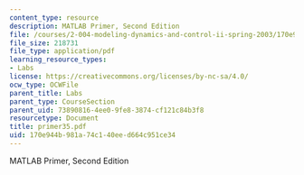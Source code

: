 ```yaml
---
content_type: resource
description: MATLAB Primer, Second Edition
file: /courses/2-004-modeling-dynamics-and-control-ii-spring-2003/170e944b981a74c140eed664c951ce34_primer35.pdf
file_size: 218731
file_type: application/pdf
learning_resource_types:
- Labs
license: https://creativecommons.org/licenses/by-nc-sa/4.0/
ocw_type: OCWFile
parent_title: Labs
parent_type: CourseSection
parent_uid: 73890816-4ee0-9fe8-3874-cf121c84b3f8
resourcetype: Document
title: primer35.pdf
uid: 170e944b-981a-74c1-40ee-d664c951ce34
---
```

MATLAB Primer, Second Edition